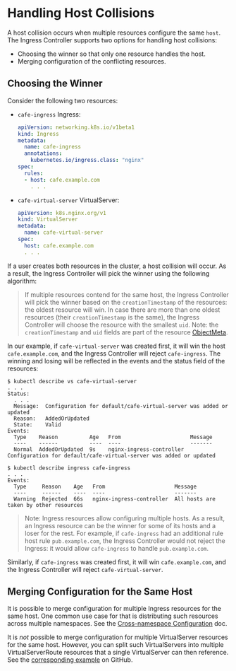# Handling Host Collisions

A host collision occurs when multiple resources configure the same `host`. The Ingress Controller supports two options for handling host collisions:
* Choosing the winner so that only one resource handles the host.
* Merging configuration of the conflicting resources.

## Choosing the Winner

Consider the following two resources:
* `cafe-ingress` Ingress:
    ```yaml
    apiVersion: networking.k8s.io/v1beta1
    kind: Ingress
    metadata:
      name: cafe-ingress
      annotations:
        kubernetes.io/ingress.class: "nginx"
    spec:
      rules:
      - host: cafe.example.com
        . . .
    ```
* `cafe-virtual-server` VirtualServer:
    ```yaml
    apiVersion: k8s.nginx.org/v1
    kind: VirtualServer
    metadata:
      name: cafe-virtual-server
    spec:
      host: cafe.example.com
      . . .
    ```

If a user creates both resources in the cluster, a host collision will occur. As a result, the Ingress Controller will pick the winner using the following algorithm:

> If multiple resources contend for the same host, the Ingress Controller will pick the winner based on the `creationTimestamp` of the resources: the oldest resource will win. In case there are more than one oldest resources (their `creationTimestamp` is the same),  the Ingress Controller will choose the resource with the smallest `uid`. Note: the `creationTimestamp` and `uid` fields are part of the resource [ObjectMeta](https://kubernetes.io/docs/reference/generated/kubernetes-api/v1.19/#objectmeta-v1-meta). 

In our example, if `cafe-virtual-server` was created first, it will  win the host `cafe.example.com`, and the Ingress Controller will reject `cafe-ingress`. The winning and losing will be reflected in the events and the status field of the resources:
```
$ kubectl describe vs cafe-virtual-server
. . .
Status:
  . . .
  Message:  Configuration for default/cafe-virtual-server was added or updated
  Reason:   AddedOrUpdated
  State:    Valid
Events:
  Type    Reason          Age   From                      Message
  ----    ------          ----  ----                      -------
  Normal  AddedOrUpdated  9s    nginx-ingress-controller  Configuration for default/cafe-virtual-server was added or updated

$ kubectl describe ingress cafe-ingress
. . .
Events:
  Type     Reason    Age   From                      Message
  ----     ------    ----  ----                      -------
  Warning  Rejected  66s   nginx-ingress-controller  All hosts are taken by other resources
```
> Note: Ingress resources allow configuring multiple hosts. As a result, an Ingress resource can be the winner for some of its hosts and a loser for the rest. For example, if `cafe-ingress` had an additional rule host rule `pub.example.com`, the Ingress Controller would not reject the Ingress: it would allow `cafe-ingress` to handle `pub.example.com`.

Similarly, if `cafe-ingress` was created first, it will win `cafe.example.com`, and the Ingress Controller will reject `cafe-virtual-server`.

## Merging Configuration for the Same Host

It is possible to merge configuration for multiple Ingress resources for the same host. One common use case for that is distributing such resources across multiple namespaces. See the [Cross-namespace Configuration](/nginx-ingress-controller/configuration/ingress-resources/cross-namespace-configuration/) doc.

It is *not* possible to merge configuration for multiple VirtualServer resources for the same host. However, you can split such VirtualServers into multiple VirtualServerRoute resources that a single VirtualServer can then reference. See the [corresponding example](https://github.com/nginxinc/kubernetes-ingress/tree/master/examples-of-custom-resources/cross-namespace-configuration) on GitHub.
